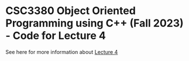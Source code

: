 # CSC3380 Object Oriented Programming using C++ (Fall 2023) - Code for Lecture 4

See here for more information about [Lecture 4][lecture4]

[lecture4]: https://hkaiserteaching.github.io/fall2023/csc3380/course/lecture4.html
